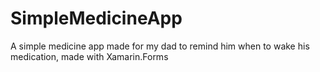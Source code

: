 # SimpleMedicineApp
A simple medicine app made for my dad to remind him when to wake his medication, made with Xamarin.Forms
